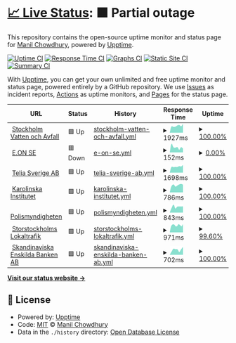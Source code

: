 # [📈 Live Status](https://keywordnew.github.io/stockholm-watchtower): <!--live status--> **🟧 Partial outage**

This repository contains the open-source uptime monitor and status page for [Manil Chowdhury](https://manil.xyz), powered by [Upptime](https://github.com/upptime/upptime).

[![Uptime CI](https://github.com/keywordnew/stockholm-watchtower/workflows/Uptime%20CI/badge.svg)](https://github.com/keywordnew/stockholm-watchtower/actions?query=workflow%3A%22Uptime+CI%22)
[![Response Time CI](https://github.com/keywordnew/stockholm-watchtower/workflows/Response%20Time%20CI/badge.svg)](https://github.com/keywordnew/stockholm-watchtower/actions?query=workflow%3A%22Response+Time+CI%22)
[![Graphs CI](https://github.com/keywordnew/stockholm-watchtower/workflows/Graphs%20CI/badge.svg)](https://github.com/keywordnew/stockholm-watchtower/actions?query=workflow%3A%22Graphs+CI%22)
[![Static Site CI](https://github.com/keywordnew/stockholm-watchtower/workflows/Static%20Site%20CI/badge.svg)](https://github.com/keywordnew/stockholm-watchtower/actions?query=workflow%3A%22Static+Site+CI%22)
[![Summary CI](https://github.com/keywordnew/stockholm-watchtower/workflows/Summary%20CI/badge.svg)](https://github.com/keywordnew/stockholm-watchtower/actions?query=workflow%3A%22Summary+CI%22)

With [Upptime](https://upptime.js.org), you can get your own unlimited and free uptime monitor and status page, powered entirely by a GitHub repository. We use [Issues](https://github.com/keywordnew/stockholm-watchtower/issues) as incident reports, [Actions](https://github.com/keywordnew/stockholm-watchtower/actions) as uptime monitors, and [Pages](https://keywordnew.github.io/stockholm-watchtower) for the status page.

<!--start: status pages-->
<!-- This summary is generated by Upptime (https://github.com/upptime/upptime) -->
<!-- Do not edit this manually, your changes will be overwritten -->
<!-- prettier-ignore -->
| URL | Status | History | Response Time | Uptime |
| --- | ------ | ------- | ------------- | ------ |
| <img alt="" src="https://nilspace.xyz/content/images/2023/05/water.png" height="13"> [Stockholm Vatten och Avfall](https://www.stockholmvattenochavfall.se/) | 🟩 Up | [stockholm-vatten-och-avfall.yml](https://github.com/keywordnew/stockholm-watchtower/commits/HEAD/history/stockholm-vatten-och-avfall.yml) | <details><summary><img alt="Response time graph" src="./graphs/stockholm-vatten-och-avfall/response-time-week.png" height="20"> 1927ms</summary><br><a href="https://keywordnew.github.io/stockholm-watchtower/history/stockholm-vatten-och-avfall"><img alt="Response time 2300" src="https://img.shields.io/endpoint?url=https%3A%2F%2Fraw.githubusercontent.com%2Fkeywordnew%2Fstockholm-watchtower%2FHEAD%2Fapi%2Fstockholm-vatten-och-avfall%2Fresponse-time.json"></a><br><a href="https://keywordnew.github.io/stockholm-watchtower/history/stockholm-vatten-och-avfall"><img alt="24-hour response time 1771" src="https://img.shields.io/endpoint?url=https%3A%2F%2Fraw.githubusercontent.com%2Fkeywordnew%2Fstockholm-watchtower%2FHEAD%2Fapi%2Fstockholm-vatten-och-avfall%2Fresponse-time-day.json"></a><br><a href="https://keywordnew.github.io/stockholm-watchtower/history/stockholm-vatten-och-avfall"><img alt="7-day response time 1927" src="https://img.shields.io/endpoint?url=https%3A%2F%2Fraw.githubusercontent.com%2Fkeywordnew%2Fstockholm-watchtower%2FHEAD%2Fapi%2Fstockholm-vatten-och-avfall%2Fresponse-time-week.json"></a><br><a href="https://keywordnew.github.io/stockholm-watchtower/history/stockholm-vatten-och-avfall"><img alt="30-day response time 2273" src="https://img.shields.io/endpoint?url=https%3A%2F%2Fraw.githubusercontent.com%2Fkeywordnew%2Fstockholm-watchtower%2FHEAD%2Fapi%2Fstockholm-vatten-och-avfall%2Fresponse-time-month.json"></a><br><a href="https://keywordnew.github.io/stockholm-watchtower/history/stockholm-vatten-och-avfall"><img alt="1-year response time 2334" src="https://img.shields.io/endpoint?url=https%3A%2F%2Fraw.githubusercontent.com%2Fkeywordnew%2Fstockholm-watchtower%2FHEAD%2Fapi%2Fstockholm-vatten-och-avfall%2Fresponse-time-year.json"></a></details> | <details><summary><a href="https://keywordnew.github.io/stockholm-watchtower/history/stockholm-vatten-och-avfall">100.00%</a></summary><a href="https://keywordnew.github.io/stockholm-watchtower/history/stockholm-vatten-och-avfall"><img alt="All-time uptime 99.97%" src="https://img.shields.io/endpoint?url=https%3A%2F%2Fraw.githubusercontent.com%2Fkeywordnew%2Fstockholm-watchtower%2FHEAD%2Fapi%2Fstockholm-vatten-och-avfall%2Fuptime.json"></a><br><a href="https://keywordnew.github.io/stockholm-watchtower/history/stockholm-vatten-och-avfall"><img alt="24-hour uptime 100.00%" src="https://img.shields.io/endpoint?url=https%3A%2F%2Fraw.githubusercontent.com%2Fkeywordnew%2Fstockholm-watchtower%2FHEAD%2Fapi%2Fstockholm-vatten-och-avfall%2Fuptime-day.json"></a><br><a href="https://keywordnew.github.io/stockholm-watchtower/history/stockholm-vatten-och-avfall"><img alt="7-day uptime 100.00%" src="https://img.shields.io/endpoint?url=https%3A%2F%2Fraw.githubusercontent.com%2Fkeywordnew%2Fstockholm-watchtower%2FHEAD%2Fapi%2Fstockholm-vatten-och-avfall%2Fuptime-week.json"></a><br><a href="https://keywordnew.github.io/stockholm-watchtower/history/stockholm-vatten-och-avfall"><img alt="30-day uptime 99.95%" src="https://img.shields.io/endpoint?url=https%3A%2F%2Fraw.githubusercontent.com%2Fkeywordnew%2Fstockholm-watchtower%2FHEAD%2Fapi%2Fstockholm-vatten-och-avfall%2Fuptime-month.json"></a><br><a href="https://keywordnew.github.io/stockholm-watchtower/history/stockholm-vatten-och-avfall"><img alt="1-year uptime 99.94%" src="https://img.shields.io/endpoint?url=https%3A%2F%2Fraw.githubusercontent.com%2Fkeywordnew%2Fstockholm-watchtower%2FHEAD%2Fapi%2Fstockholm-vatten-och-avfall%2Fuptime-year.json"></a></details>
| <img alt="" src="https://nilspace.xyz/content/images/2023/05/power-1.png" height="13"> [E.ON SE](https://www.eon.se/) | 🟥 Down | [e-on-se.yml](https://github.com/keywordnew/stockholm-watchtower/commits/HEAD/history/e-on-se.yml) | <details><summary><img alt="Response time graph" src="./graphs/e-on-se/response-time-week.png" height="20"> 152ms</summary><br><a href="https://keywordnew.github.io/stockholm-watchtower/history/e-on-se"><img alt="Response time 153" src="https://img.shields.io/endpoint?url=https%3A%2F%2Fraw.githubusercontent.com%2Fkeywordnew%2Fstockholm-watchtower%2FHEAD%2Fapi%2Fe-on-se%2Fresponse-time.json"></a><br><a href="https://keywordnew.github.io/stockholm-watchtower/history/e-on-se"><img alt="24-hour response time 163" src="https://img.shields.io/endpoint?url=https%3A%2F%2Fraw.githubusercontent.com%2Fkeywordnew%2Fstockholm-watchtower%2FHEAD%2Fapi%2Fe-on-se%2Fresponse-time-day.json"></a><br><a href="https://keywordnew.github.io/stockholm-watchtower/history/e-on-se"><img alt="7-day response time 152" src="https://img.shields.io/endpoint?url=https%3A%2F%2Fraw.githubusercontent.com%2Fkeywordnew%2Fstockholm-watchtower%2FHEAD%2Fapi%2Fe-on-se%2Fresponse-time-week.json"></a><br><a href="https://keywordnew.github.io/stockholm-watchtower/history/e-on-se"><img alt="30-day response time 190" src="https://img.shields.io/endpoint?url=https%3A%2F%2Fraw.githubusercontent.com%2Fkeywordnew%2Fstockholm-watchtower%2FHEAD%2Fapi%2Fe-on-se%2Fresponse-time-month.json"></a><br><a href="https://keywordnew.github.io/stockholm-watchtower/history/e-on-se"><img alt="1-year response time 157" src="https://img.shields.io/endpoint?url=https%3A%2F%2Fraw.githubusercontent.com%2Fkeywordnew%2Fstockholm-watchtower%2FHEAD%2Fapi%2Fe-on-se%2Fresponse-time-year.json"></a></details> | <details><summary><a href="https://keywordnew.github.io/stockholm-watchtower/history/e-on-se">0.00%</a></summary><a href="https://keywordnew.github.io/stockholm-watchtower/history/e-on-se"><img alt="All-time uptime 0.00%" src="https://img.shields.io/endpoint?url=https%3A%2F%2Fraw.githubusercontent.com%2Fkeywordnew%2Fstockholm-watchtower%2FHEAD%2Fapi%2Fe-on-se%2Fuptime.json"></a><br><a href="https://keywordnew.github.io/stockholm-watchtower/history/e-on-se"><img alt="24-hour uptime 0.00%" src="https://img.shields.io/endpoint?url=https%3A%2F%2Fraw.githubusercontent.com%2Fkeywordnew%2Fstockholm-watchtower%2FHEAD%2Fapi%2Fe-on-se%2Fuptime-day.json"></a><br><a href="https://keywordnew.github.io/stockholm-watchtower/history/e-on-se"><img alt="7-day uptime 0.00%" src="https://img.shields.io/endpoint?url=https%3A%2F%2Fraw.githubusercontent.com%2Fkeywordnew%2Fstockholm-watchtower%2FHEAD%2Fapi%2Fe-on-se%2Fuptime-week.json"></a><br><a href="https://keywordnew.github.io/stockholm-watchtower/history/e-on-se"><img alt="30-day uptime 1.38%" src="https://img.shields.io/endpoint?url=https%3A%2F%2Fraw.githubusercontent.com%2Fkeywordnew%2Fstockholm-watchtower%2FHEAD%2Fapi%2Fe-on-se%2Fuptime-month.json"></a><br><a href="https://keywordnew.github.io/stockholm-watchtower/history/e-on-se"><img alt="1-year uptime 0.00%" src="https://img.shields.io/endpoint?url=https%3A%2F%2Fraw.githubusercontent.com%2Fkeywordnew%2Fstockholm-watchtower%2FHEAD%2Fapi%2Fe-on-se%2Fuptime-year.json"></a></details>
| <img alt="" src="https://nilspace.xyz/content/images/2023/05/communication.png" height="13"> [Telia Sverige AB](https://www.telia.se/privat/mitt-telia) | 🟩 Up | [telia-sverige-ab.yml](https://github.com/keywordnew/stockholm-watchtower/commits/HEAD/history/telia-sverige-ab.yml) | <details><summary><img alt="Response time graph" src="./graphs/telia-sverige-ab/response-time-week.png" height="20"> 1698ms</summary><br><a href="https://keywordnew.github.io/stockholm-watchtower/history/telia-sverige-ab"><img alt="Response time 2380" src="https://img.shields.io/endpoint?url=https%3A%2F%2Fraw.githubusercontent.com%2Fkeywordnew%2Fstockholm-watchtower%2FHEAD%2Fapi%2Ftelia-sverige-ab%2Fresponse-time.json"></a><br><a href="https://keywordnew.github.io/stockholm-watchtower/history/telia-sverige-ab"><img alt="24-hour response time 1522" src="https://img.shields.io/endpoint?url=https%3A%2F%2Fraw.githubusercontent.com%2Fkeywordnew%2Fstockholm-watchtower%2FHEAD%2Fapi%2Ftelia-sverige-ab%2Fresponse-time-day.json"></a><br><a href="https://keywordnew.github.io/stockholm-watchtower/history/telia-sverige-ab"><img alt="7-day response time 1698" src="https://img.shields.io/endpoint?url=https%3A%2F%2Fraw.githubusercontent.com%2Fkeywordnew%2Fstockholm-watchtower%2FHEAD%2Fapi%2Ftelia-sverige-ab%2Fresponse-time-week.json"></a><br><a href="https://keywordnew.github.io/stockholm-watchtower/history/telia-sverige-ab"><img alt="30-day response time 1929" src="https://img.shields.io/endpoint?url=https%3A%2F%2Fraw.githubusercontent.com%2Fkeywordnew%2Fstockholm-watchtower%2FHEAD%2Fapi%2Ftelia-sverige-ab%2Fresponse-time-month.json"></a><br><a href="https://keywordnew.github.io/stockholm-watchtower/history/telia-sverige-ab"><img alt="1-year response time 2360" src="https://img.shields.io/endpoint?url=https%3A%2F%2Fraw.githubusercontent.com%2Fkeywordnew%2Fstockholm-watchtower%2FHEAD%2Fapi%2Ftelia-sverige-ab%2Fresponse-time-year.json"></a></details> | <details><summary><a href="https://keywordnew.github.io/stockholm-watchtower/history/telia-sverige-ab">100.00%</a></summary><a href="https://keywordnew.github.io/stockholm-watchtower/history/telia-sverige-ab"><img alt="All-time uptime 99.77%" src="https://img.shields.io/endpoint?url=https%3A%2F%2Fraw.githubusercontent.com%2Fkeywordnew%2Fstockholm-watchtower%2FHEAD%2Fapi%2Ftelia-sverige-ab%2Fuptime.json"></a><br><a href="https://keywordnew.github.io/stockholm-watchtower/history/telia-sverige-ab"><img alt="24-hour uptime 100.00%" src="https://img.shields.io/endpoint?url=https%3A%2F%2Fraw.githubusercontent.com%2Fkeywordnew%2Fstockholm-watchtower%2FHEAD%2Fapi%2Ftelia-sverige-ab%2Fuptime-day.json"></a><br><a href="https://keywordnew.github.io/stockholm-watchtower/history/telia-sverige-ab"><img alt="7-day uptime 100.00%" src="https://img.shields.io/endpoint?url=https%3A%2F%2Fraw.githubusercontent.com%2Fkeywordnew%2Fstockholm-watchtower%2FHEAD%2Fapi%2Ftelia-sverige-ab%2Fuptime-week.json"></a><br><a href="https://keywordnew.github.io/stockholm-watchtower/history/telia-sverige-ab"><img alt="30-day uptime 100.00%" src="https://img.shields.io/endpoint?url=https%3A%2F%2Fraw.githubusercontent.com%2Fkeywordnew%2Fstockholm-watchtower%2FHEAD%2Fapi%2Ftelia-sverige-ab%2Fuptime-month.json"></a><br><a href="https://keywordnew.github.io/stockholm-watchtower/history/telia-sverige-ab"><img alt="1-year uptime 99.71%" src="https://img.shields.io/endpoint?url=https%3A%2F%2Fraw.githubusercontent.com%2Fkeywordnew%2Fstockholm-watchtower%2FHEAD%2Fapi%2Ftelia-sverige-ab%2Fuptime-year.json"></a></details>
| <img alt="" src="https://nilspace.xyz/content/images/2023/05/hospital.png" height="13"> [Karolinska Institutet](https://www.karolinska.se/) | 🟩 Up | [karolinska-institutet.yml](https://github.com/keywordnew/stockholm-watchtower/commits/HEAD/history/karolinska-institutet.yml) | <details><summary><img alt="Response time graph" src="./graphs/karolinska-institutet/response-time-week.png" height="20"> 786ms</summary><br><a href="https://keywordnew.github.io/stockholm-watchtower/history/karolinska-institutet"><img alt="Response time 739" src="https://img.shields.io/endpoint?url=https%3A%2F%2Fraw.githubusercontent.com%2Fkeywordnew%2Fstockholm-watchtower%2FHEAD%2Fapi%2Fkarolinska-institutet%2Fresponse-time.json"></a><br><a href="https://keywordnew.github.io/stockholm-watchtower/history/karolinska-institutet"><img alt="24-hour response time 975" src="https://img.shields.io/endpoint?url=https%3A%2F%2Fraw.githubusercontent.com%2Fkeywordnew%2Fstockholm-watchtower%2FHEAD%2Fapi%2Fkarolinska-institutet%2Fresponse-time-day.json"></a><br><a href="https://keywordnew.github.io/stockholm-watchtower/history/karolinska-institutet"><img alt="7-day response time 786" src="https://img.shields.io/endpoint?url=https%3A%2F%2Fraw.githubusercontent.com%2Fkeywordnew%2Fstockholm-watchtower%2FHEAD%2Fapi%2Fkarolinska-institutet%2Fresponse-time-week.json"></a><br><a href="https://keywordnew.github.io/stockholm-watchtower/history/karolinska-institutet"><img alt="30-day response time 846" src="https://img.shields.io/endpoint?url=https%3A%2F%2Fraw.githubusercontent.com%2Fkeywordnew%2Fstockholm-watchtower%2FHEAD%2Fapi%2Fkarolinska-institutet%2Fresponse-time-month.json"></a><br><a href="https://keywordnew.github.io/stockholm-watchtower/history/karolinska-institutet"><img alt="1-year response time 811" src="https://img.shields.io/endpoint?url=https%3A%2F%2Fraw.githubusercontent.com%2Fkeywordnew%2Fstockholm-watchtower%2FHEAD%2Fapi%2Fkarolinska-institutet%2Fresponse-time-year.json"></a></details> | <details><summary><a href="https://keywordnew.github.io/stockholm-watchtower/history/karolinska-institutet">100.00%</a></summary><a href="https://keywordnew.github.io/stockholm-watchtower/history/karolinska-institutet"><img alt="All-time uptime 71.44%" src="https://img.shields.io/endpoint?url=https%3A%2F%2Fraw.githubusercontent.com%2Fkeywordnew%2Fstockholm-watchtower%2FHEAD%2Fapi%2Fkarolinska-institutet%2Fuptime.json"></a><br><a href="https://keywordnew.github.io/stockholm-watchtower/history/karolinska-institutet"><img alt="24-hour uptime 100.00%" src="https://img.shields.io/endpoint?url=https%3A%2F%2Fraw.githubusercontent.com%2Fkeywordnew%2Fstockholm-watchtower%2FHEAD%2Fapi%2Fkarolinska-institutet%2Fuptime-day.json"></a><br><a href="https://keywordnew.github.io/stockholm-watchtower/history/karolinska-institutet"><img alt="7-day uptime 100.00%" src="https://img.shields.io/endpoint?url=https%3A%2F%2Fraw.githubusercontent.com%2Fkeywordnew%2Fstockholm-watchtower%2FHEAD%2Fapi%2Fkarolinska-institutet%2Fuptime-week.json"></a><br><a href="https://keywordnew.github.io/stockholm-watchtower/history/karolinska-institutet"><img alt="30-day uptime 100.00%" src="https://img.shields.io/endpoint?url=https%3A%2F%2Fraw.githubusercontent.com%2Fkeywordnew%2Fstockholm-watchtower%2FHEAD%2Fapi%2Fkarolinska-institutet%2Fuptime-month.json"></a><br><a href="https://keywordnew.github.io/stockholm-watchtower/history/karolinska-institutet"><img alt="1-year uptime 99.99%" src="https://img.shields.io/endpoint?url=https%3A%2F%2Fraw.githubusercontent.com%2Fkeywordnew%2Fstockholm-watchtower%2FHEAD%2Fapi%2Fkarolinska-institutet%2Fuptime-year.json"></a></details>
| <img alt="" src="https://nilspace.xyz/content/images/2023/05/emergency.png" height="13"> [Polismyndigheten](https://polisen.se/utsatt-for-brott/polisanmalan/) | 🟩 Up | [polismyndigheten.yml](https://github.com/keywordnew/stockholm-watchtower/commits/HEAD/history/polismyndigheten.yml) | <details><summary><img alt="Response time graph" src="./graphs/polismyndigheten/response-time-week.png" height="20"> 843ms</summary><br><a href="https://keywordnew.github.io/stockholm-watchtower/history/polismyndigheten"><img alt="Response time 976" src="https://img.shields.io/endpoint?url=https%3A%2F%2Fraw.githubusercontent.com%2Fkeywordnew%2Fstockholm-watchtower%2FHEAD%2Fapi%2Fpolismyndigheten%2Fresponse-time.json"></a><br><a href="https://keywordnew.github.io/stockholm-watchtower/history/polismyndigheten"><img alt="24-hour response time 1015" src="https://img.shields.io/endpoint?url=https%3A%2F%2Fraw.githubusercontent.com%2Fkeywordnew%2Fstockholm-watchtower%2FHEAD%2Fapi%2Fpolismyndigheten%2Fresponse-time-day.json"></a><br><a href="https://keywordnew.github.io/stockholm-watchtower/history/polismyndigheten"><img alt="7-day response time 843" src="https://img.shields.io/endpoint?url=https%3A%2F%2Fraw.githubusercontent.com%2Fkeywordnew%2Fstockholm-watchtower%2FHEAD%2Fapi%2Fpolismyndigheten%2Fresponse-time-week.json"></a><br><a href="https://keywordnew.github.io/stockholm-watchtower/history/polismyndigheten"><img alt="30-day response time 831" src="https://img.shields.io/endpoint?url=https%3A%2F%2Fraw.githubusercontent.com%2Fkeywordnew%2Fstockholm-watchtower%2FHEAD%2Fapi%2Fpolismyndigheten%2Fresponse-time-month.json"></a><br><a href="https://keywordnew.github.io/stockholm-watchtower/history/polismyndigheten"><img alt="1-year response time 995" src="https://img.shields.io/endpoint?url=https%3A%2F%2Fraw.githubusercontent.com%2Fkeywordnew%2Fstockholm-watchtower%2FHEAD%2Fapi%2Fpolismyndigheten%2Fresponse-time-year.json"></a></details> | <details><summary><a href="https://keywordnew.github.io/stockholm-watchtower/history/polismyndigheten">100.00%</a></summary><a href="https://keywordnew.github.io/stockholm-watchtower/history/polismyndigheten"><img alt="All-time uptime 99.08%" src="https://img.shields.io/endpoint?url=https%3A%2F%2Fraw.githubusercontent.com%2Fkeywordnew%2Fstockholm-watchtower%2FHEAD%2Fapi%2Fpolismyndigheten%2Fuptime.json"></a><br><a href="https://keywordnew.github.io/stockholm-watchtower/history/polismyndigheten"><img alt="24-hour uptime 100.00%" src="https://img.shields.io/endpoint?url=https%3A%2F%2Fraw.githubusercontent.com%2Fkeywordnew%2Fstockholm-watchtower%2FHEAD%2Fapi%2Fpolismyndigheten%2Fuptime-day.json"></a><br><a href="https://keywordnew.github.io/stockholm-watchtower/history/polismyndigheten"><img alt="7-day uptime 100.00%" src="https://img.shields.io/endpoint?url=https%3A%2F%2Fraw.githubusercontent.com%2Fkeywordnew%2Fstockholm-watchtower%2FHEAD%2Fapi%2Fpolismyndigheten%2Fuptime-week.json"></a><br><a href="https://keywordnew.github.io/stockholm-watchtower/history/polismyndigheten"><img alt="30-day uptime 100.00%" src="https://img.shields.io/endpoint?url=https%3A%2F%2Fraw.githubusercontent.com%2Fkeywordnew%2Fstockholm-watchtower%2FHEAD%2Fapi%2Fpolismyndigheten%2Fuptime-month.json"></a><br><a href="https://keywordnew.github.io/stockholm-watchtower/history/polismyndigheten"><img alt="1-year uptime 99.99%" src="https://img.shields.io/endpoint?url=https%3A%2F%2Fraw.githubusercontent.com%2Fkeywordnew%2Fstockholm-watchtower%2FHEAD%2Fapi%2Fpolismyndigheten%2Fuptime-year.json"></a></details>
| <img alt="" src="https://nilspace.xyz/content/images/2023/05/transportation-1.png" height="13"> [Storstockholms Lokaltrafik](https://sl.se/privat/min-profil) | 🟩 Up | [storstockholms-lokaltrafik.yml](https://github.com/keywordnew/stockholm-watchtower/commits/HEAD/history/storstockholms-lokaltrafik.yml) | <details><summary><img alt="Response time graph" src="./graphs/storstockholms-lokaltrafik/response-time-week.png" height="20"> 971ms</summary><br><a href="https://keywordnew.github.io/stockholm-watchtower/history/storstockholms-lokaltrafik"><img alt="Response time 936" src="https://img.shields.io/endpoint?url=https%3A%2F%2Fraw.githubusercontent.com%2Fkeywordnew%2Fstockholm-watchtower%2FHEAD%2Fapi%2Fstorstockholms-lokaltrafik%2Fresponse-time.json"></a><br><a href="https://keywordnew.github.io/stockholm-watchtower/history/storstockholms-lokaltrafik"><img alt="24-hour response time 937" src="https://img.shields.io/endpoint?url=https%3A%2F%2Fraw.githubusercontent.com%2Fkeywordnew%2Fstockholm-watchtower%2FHEAD%2Fapi%2Fstorstockholms-lokaltrafik%2Fresponse-time-day.json"></a><br><a href="https://keywordnew.github.io/stockholm-watchtower/history/storstockholms-lokaltrafik"><img alt="7-day response time 971" src="https://img.shields.io/endpoint?url=https%3A%2F%2Fraw.githubusercontent.com%2Fkeywordnew%2Fstockholm-watchtower%2FHEAD%2Fapi%2Fstorstockholms-lokaltrafik%2Fresponse-time-week.json"></a><br><a href="https://keywordnew.github.io/stockholm-watchtower/history/storstockholms-lokaltrafik"><img alt="30-day response time 1104" src="https://img.shields.io/endpoint?url=https%3A%2F%2Fraw.githubusercontent.com%2Fkeywordnew%2Fstockholm-watchtower%2FHEAD%2Fapi%2Fstorstockholms-lokaltrafik%2Fresponse-time-month.json"></a><br><a href="https://keywordnew.github.io/stockholm-watchtower/history/storstockholms-lokaltrafik"><img alt="1-year response time 912" src="https://img.shields.io/endpoint?url=https%3A%2F%2Fraw.githubusercontent.com%2Fkeywordnew%2Fstockholm-watchtower%2FHEAD%2Fapi%2Fstorstockholms-lokaltrafik%2Fresponse-time-year.json"></a></details> | <details><summary><a href="https://keywordnew.github.io/stockholm-watchtower/history/storstockholms-lokaltrafik">99.60%</a></summary><a href="https://keywordnew.github.io/stockholm-watchtower/history/storstockholms-lokaltrafik"><img alt="All-time uptime 98.62%" src="https://img.shields.io/endpoint?url=https%3A%2F%2Fraw.githubusercontent.com%2Fkeywordnew%2Fstockholm-watchtower%2FHEAD%2Fapi%2Fstorstockholms-lokaltrafik%2Fuptime.json"></a><br><a href="https://keywordnew.github.io/stockholm-watchtower/history/storstockholms-lokaltrafik"><img alt="24-hour uptime 100.00%" src="https://img.shields.io/endpoint?url=https%3A%2F%2Fraw.githubusercontent.com%2Fkeywordnew%2Fstockholm-watchtower%2FHEAD%2Fapi%2Fstorstockholms-lokaltrafik%2Fuptime-day.json"></a><br><a href="https://keywordnew.github.io/stockholm-watchtower/history/storstockholms-lokaltrafik"><img alt="7-day uptime 99.60%" src="https://img.shields.io/endpoint?url=https%3A%2F%2Fraw.githubusercontent.com%2Fkeywordnew%2Fstockholm-watchtower%2FHEAD%2Fapi%2Fstorstockholms-lokaltrafik%2Fuptime-week.json"></a><br><a href="https://keywordnew.github.io/stockholm-watchtower/history/storstockholms-lokaltrafik"><img alt="30-day uptime 99.79%" src="https://img.shields.io/endpoint?url=https%3A%2F%2Fraw.githubusercontent.com%2Fkeywordnew%2Fstockholm-watchtower%2FHEAD%2Fapi%2Fstorstockholms-lokaltrafik%2Fuptime-month.json"></a><br><a href="https://keywordnew.github.io/stockholm-watchtower/history/storstockholms-lokaltrafik"><img alt="1-year uptime 99.20%" src="https://img.shields.io/endpoint?url=https%3A%2F%2Fraw.githubusercontent.com%2Fkeywordnew%2Fstockholm-watchtower%2FHEAD%2Fapi%2Fstorstockholms-lokaltrafik%2Fuptime-year.json"></a></details>
| <img alt="" src="https://nilspace.xyz/content/images/2023/05/payment.png" height="13"> [Skandinaviska Enskilda Banken AB](https://seb.se/) | 🟩 Up | [skandinaviska-enskilda-banken-ab.yml](https://github.com/keywordnew/stockholm-watchtower/commits/HEAD/history/skandinaviska-enskilda-banken-ab.yml) | <details><summary><img alt="Response time graph" src="./graphs/skandinaviska-enskilda-banken-ab/response-time-week.png" height="20"> 702ms</summary><br><a href="https://keywordnew.github.io/stockholm-watchtower/history/skandinaviska-enskilda-banken-ab"><img alt="Response time 724" src="https://img.shields.io/endpoint?url=https%3A%2F%2Fraw.githubusercontent.com%2Fkeywordnew%2Fstockholm-watchtower%2FHEAD%2Fapi%2Fskandinaviska-enskilda-banken-ab%2Fresponse-time.json"></a><br><a href="https://keywordnew.github.io/stockholm-watchtower/history/skandinaviska-enskilda-banken-ab"><img alt="24-hour response time 486" src="https://img.shields.io/endpoint?url=https%3A%2F%2Fraw.githubusercontent.com%2Fkeywordnew%2Fstockholm-watchtower%2FHEAD%2Fapi%2Fskandinaviska-enskilda-banken-ab%2Fresponse-time-day.json"></a><br><a href="https://keywordnew.github.io/stockholm-watchtower/history/skandinaviska-enskilda-banken-ab"><img alt="7-day response time 702" src="https://img.shields.io/endpoint?url=https%3A%2F%2Fraw.githubusercontent.com%2Fkeywordnew%2Fstockholm-watchtower%2FHEAD%2Fapi%2Fskandinaviska-enskilda-banken-ab%2Fresponse-time-week.json"></a><br><a href="https://keywordnew.github.io/stockholm-watchtower/history/skandinaviska-enskilda-banken-ab"><img alt="30-day response time 705" src="https://img.shields.io/endpoint?url=https%3A%2F%2Fraw.githubusercontent.com%2Fkeywordnew%2Fstockholm-watchtower%2FHEAD%2Fapi%2Fskandinaviska-enskilda-banken-ab%2Fresponse-time-month.json"></a><br><a href="https://keywordnew.github.io/stockholm-watchtower/history/skandinaviska-enskilda-banken-ab"><img alt="1-year response time 726" src="https://img.shields.io/endpoint?url=https%3A%2F%2Fraw.githubusercontent.com%2Fkeywordnew%2Fstockholm-watchtower%2FHEAD%2Fapi%2Fskandinaviska-enskilda-banken-ab%2Fresponse-time-year.json"></a></details> | <details><summary><a href="https://keywordnew.github.io/stockholm-watchtower/history/skandinaviska-enskilda-banken-ab">100.00%</a></summary><a href="https://keywordnew.github.io/stockholm-watchtower/history/skandinaviska-enskilda-banken-ab"><img alt="All-time uptime 99.71%" src="https://img.shields.io/endpoint?url=https%3A%2F%2Fraw.githubusercontent.com%2Fkeywordnew%2Fstockholm-watchtower%2FHEAD%2Fapi%2Fskandinaviska-enskilda-banken-ab%2Fuptime.json"></a><br><a href="https://keywordnew.github.io/stockholm-watchtower/history/skandinaviska-enskilda-banken-ab"><img alt="24-hour uptime 100.00%" src="https://img.shields.io/endpoint?url=https%3A%2F%2Fraw.githubusercontent.com%2Fkeywordnew%2Fstockholm-watchtower%2FHEAD%2Fapi%2Fskandinaviska-enskilda-banken-ab%2Fuptime-day.json"></a><br><a href="https://keywordnew.github.io/stockholm-watchtower/history/skandinaviska-enskilda-banken-ab"><img alt="7-day uptime 100.00%" src="https://img.shields.io/endpoint?url=https%3A%2F%2Fraw.githubusercontent.com%2Fkeywordnew%2Fstockholm-watchtower%2FHEAD%2Fapi%2Fskandinaviska-enskilda-banken-ab%2Fuptime-week.json"></a><br><a href="https://keywordnew.github.io/stockholm-watchtower/history/skandinaviska-enskilda-banken-ab"><img alt="30-day uptime 100.00%" src="https://img.shields.io/endpoint?url=https%3A%2F%2Fraw.githubusercontent.com%2Fkeywordnew%2Fstockholm-watchtower%2FHEAD%2Fapi%2Fskandinaviska-enskilda-banken-ab%2Fuptime-month.json"></a><br><a href="https://keywordnew.github.io/stockholm-watchtower/history/skandinaviska-enskilda-banken-ab"><img alt="1-year uptime 99.99%" src="https://img.shields.io/endpoint?url=https%3A%2F%2Fraw.githubusercontent.com%2Fkeywordnew%2Fstockholm-watchtower%2FHEAD%2Fapi%2Fskandinaviska-enskilda-banken-ab%2Fuptime-year.json"></a></details>

<!--end: status pages-->

[**Visit our status website →**](https://keywordnew.github.io/stockholm-watchtower)

## 📄 License

- Powered by: [Upptime](https://github.com/upptime/upptime)
- Code: [MIT](./LICENSE) © [Manil Chowdhury](https://manil.xyz)
- Data in the `./history` directory: [Open Database License](https://opendatacommons.org/licenses/odbl/1-0/)
